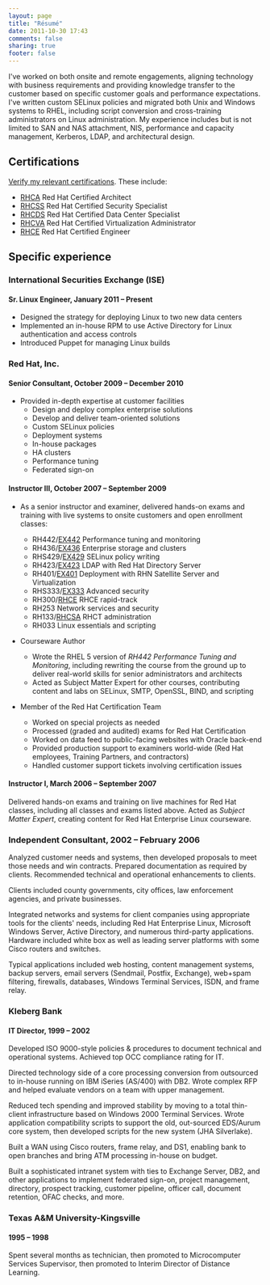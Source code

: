 ```yaml
---
layout: page
title: "Résumé"
date: 2011-10-30 17:43
comments: false
sharing: true
footer: false
---
```

I've worked on both onsite and remote engagements, aligning technology with
business requirements and providing knowledge transfer to the
customer based on specific customer goals and performance
expectations. I've written custom SELinux policies and
migrated both Unix and Windows systems to RHEL, including
script conversion and cross-training administrators on Linux
administration. My experience includes but is not limited to SAN
and NAS attachment, NIS, performance and capacity management,
Kerberos, LDAP, and architectural design.

## Certifications ##

[Verify my relevant certifications](https://www.redhat.com/wapps/training/certification/verify.html?certNumber=808003949607430). These include:

* [RHCA](http://www.redhat.com/certification/rhca)  Red Hat Certified Architect
* [RHCSS](http://www.redhat.com/certification/rhcss) Red Hat Certified Security Specialist
* [RHCDS](http://www.redhat.com/certification/rhcds) Red Hat Certified Data Center Specialist
* [RHCVA](http://www.redhat.com/certification/rhcva) Red Hat Certified Virtualization Administrator
* [RHCE](https://www.redhat.com/certification/rhce/objectives)  Red Hat Certified Engineer

## Specific experience ##

### International Securities Exchange (ISE) ###

#### Sr. Linux Engineer, January 2011 – Present ####

* Designed the strategy for deploying Linux to two new data centers
* Implemented an in-house RPM to use Active Directory
  for Linux authentication and access controls
* Introduced Puppet for managing Linux builds

### Red Hat, Inc. ###

#### Senior Consultant, October 2009 – December 2010  ####

* Provided in-depth expertise at customer facilities
  - Design and deploy complex enterprise solutions
  - Develop and deliver team-oriented solutions
  - Custom SELinux policies
  - Deployment systems
  - In-house packages
  - HA clusters
  - Performance tuning
  - Federated sign-on


#### Instructor III, October 2007 – September 2009 ####

* As a senior instructor and examiner, delivered hands-on exams
  and training with live systems to onsite customers and open
  enrollment classes:
  - RH442/[EX442](https://www.redhat.com/certification/ex442/prep_guide) Performance tuning and monitoring
  - RH436/[EX436](https://www.redhat.com/certification/ex436/prep_guide) Enterprise storage and clusters
  - RHS429/[EX429](https://www.redhat.com/courses/ex429_red_hat_enterprise_selinux_policy_administration_expertise_exam) SELinux policy writing
  - RH423/[EX423](https://www.redhat.com/certification/ex423/prep_guide) LDAP with Red Hat Directory Server
  - RH401/[EX401](https://www.redhat.com/certification/ex401/prep_guide) Deployment with RHN Satellite Server and Virtualization
  - RHS333/[EX333](https://www.redhat.com/certification/ex333/prep_guide) Advanced security
  - RH300/[RHCE](https://www.redhat.com/certification/rhce/objectives) RHCE rapid-track
  - RH253 Network services and security
  - RH133/[RHCSA](https://www.redhat.com/certification/rhcsa/objectives) RHCT administration
  - RH033 Linux essentials and scripting

* Courseware Author
  - Wrote the RHEL 5 version of _RH442 Performance Tuning and Monitoring_,
    including rewriting the course from the ground up to deliver
    real-world skills for senior administrators and architects
  - Acted as Subject Matter Expert for other courses, contributing
    content and labs on SELinux, SMTP, OpenSSL, BIND, and scripting

* Member of the Red Hat Certification Team
  - Worked on special projects as needed
  - Processed (graded and audited) exams for Red Hat Certification
  - Worked on data feed to public-facing websites with Oracle back-end
  - Provided production support to examiners world-wide
    (Red Hat employees, Training Partners, and contractors)
  - Handled customer support tickets involving certification issues

#### Instructor I, March 2006 – September 2007 ####

Delivered hands-on exams and training on live machines for
Red Hat classes, including all classes and exams listed above.
Acted as _Subject Matter Expert_, creating content for
Red Hat Enterprise Linux courseware.

### Independent Consultant, 2002 – February 2006 ###

Analyzed customer needs and systems, then developed proposals
to meet those needs and win contracts.
Prepared documentation as required by clients.
Recommended technical and operational enhancements to clients.

Clients included county governments, city offices, law
enforcement agencies, and private businesses.

Integrated networks and systems for client companies using
appropriate tools for the clients' needs, including Red Hat
Enterprise Linux, Microsoft Windows Server, Active Directory,
and numerous third-party applications. Hardware included white
box as well as leading server platforms with some Cisco routers
and switches.

Typical applications included web hosting, content management
systems, backup servers, email servers (Sendmail, Postfix,
Exchange), web+spam filtering, firewalls, databases,
Windows Terminal Services, ISDN, and frame relay.

### Kleberg Bank ###

#### IT Director, 1999 – 2002 ####

Developed ISO 9000-style policies & procedures to document
technical and operational systems.
Achieved top OCC compliance rating for IT.

Directed technology side of a core processing conversion from
outsourced to in-house running on IBM iSeries (AS/400) with
DB2. Wrote complex RFP and helped evaluate vendors on a team
with upper management.

Reduced tech spending and improved stability by moving to a
total thin-client infrastructure based on Windows 2000 Terminal
Services. Wrote application compatibility scripts to support
the old, out-sourced EDS/Aurum core system, then developed
scripts for the new system (JHA Silverlake).

Built a WAN using Cisco routers, frame relay, and DS1, enabling
bank to open branches and bring ATM processing in-house on
budget.

Built a sophisticated intranet system with ties to Exchange
Server, DB2, and other applications to implement federated
sign-on, project management, directory, prospect tracking, customer
pipeline, officer call, document retention, OFAC checks,
and more.

### Texas A&M University-Kingsville ###

#### 1995 – 1998 ####

Spent several months as technician, then promoted to
Microcomputer Services Supervisor, then promoted to Interim
Director of Distance Learning.
